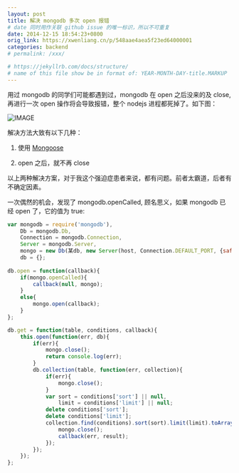 ```yaml
---
layout: post
title: 解决 mongodb 多次 open 报错
# date 同时用作关联 github issue 的唯一标识，所以不可重复
date: 2014-12-15 18:54:23+0800
orig_link: https://xwenliang.cn/p/548aae4aea5f23ed64000001
categories: backend
# permalink: /xxx/

# https://jekyllrb.com/docs/structure/
# name of this file show be in format of: YEAR-MONTH-DAY-title.MARKUP
---
```



用过 mongodb 的同学们可能都遇到过，mongodb 在 open 之后没来的及 close, 再进行一次 open 操作将会导致报错，整个 nodejs 进程都死掉了。如下图：  

![IMAGE](https://cdn.jsdelivr.net/gh/xwenliang/gallery2022/2022-04-30-21dff08e39.jpg)  

解决方法大致有以下几种：  

1. 使用 [Mongoose](http://mongoosejs.com/)  

2. open 之后，就不再 close  

以上两种解决方案，对于我这个强迫症患者来说，都有问题。前者太霸道，后者有不确定因素。  

一次偶然的机会，发现了 mongodb.openCalled, 顾名思义，如果 mongodb 已经 open 了，它的值为 true:  

```javascript
var mongodb = require('mongodb'),
    Db = mongodb.Db,
    Connection = mongodb.Connection,
    Server = mongodb.Server,
    mongo = new Db(某db, new Server(host, Connection.DEFAULT_PORT, {safe: true}), {w: 1}),
    db = {};
    
db.open = function(callback){
    if(mongo.openCalled){
        callback(null, mongo);
    }
    else{
        mongo.open(callback);
    }
};

db.get = function(table, conditions, callback){
    this.open(function(err, db){
        if(err){
            mongo.close();
            return console.log(err);
        }
        db.collection(table, function(err, collection){
            if(err){
                mongo.close();
            }
            var sort = conditions['sort'] || null,
                limit = conditions['limit'] || null;
            delete conditions['sort'];
            delete conditions['limit'];
            collection.find(conditions).sort(sort).limit(limit).toArray(function(err, result){
                mongo.close();
                callback(err, result);
            });
        });
    });
};
```

